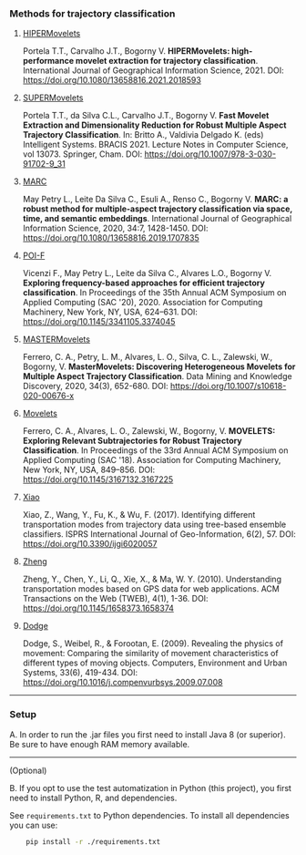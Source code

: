 ### Methods for trajectory classification

1. [HIPERMovelets](/method/HIPERMovelets)

    Portela T.T., Carvalho J.T., Bogorny V. **HIPERMovelets: high-performance movelet extraction for trajectory classification**. International Journal of Geographical Information Science, 2021. DOI: https://doi.org/10.1080/13658816.2021.2018593
    
2. [SUPERMovelets](/method/SUPERMovelets)

    Portela T.T., da Silva C.L., Carvalho J.T., Bogorny V. **Fast Movelet Extraction and Dimensionality Reduction for Robust Multiple Aspect Trajectory Classification**. In: Britto A., Valdivia Delgado K. (eds) Intelligent Systems. BRACIS 2021. Lecture Notes in Computer Science, vol 13073. Springer, Cham. DOI: https://doi.org/10.1007/978-3-030-91702-9_31

3. [MARC](/method/MARC)

    May Petry L., Leite Da Silva C., Esuli A., Renso C., Bogorny V. **MARC: a robust method for multiple-aspect trajectory classification via space, time, and semantic embeddings**. International Journal of Geographical Information Science, 2020, 34:7, 1428-1450. DOI: https://doi.org/10.1080/13658816.2019.1707835

4. [POI-F](/method/POIF)

    Vicenzi F., May Petry L., Leite da Silva C., Alvares L.O., Bogorny V. **Exploring frequency-based approaches for efficient trajectory classification**. In Proceedings of the 35th Annual ACM Symposium on Applied Computing (SAC '20), 2020. Association for Computing Machinery, New York, NY, USA, 624–631. DOI: https://doi.org/10.1145/3341105.3374045

5. [MASTERMovelets](/method/MASTERMovelets)

    Ferrero, C. A., Petry, L. M., Alvares, L. O., Silva, C. L., Zalewski, W., Bogorny, V. **MasterMovelets: Discovering Heterogeneous Movelets for Multiple Aspect Trajectory Classification**. Data Mining and Knowledge Discovery, 2020, 34(3), 652-680. DOI: https://doi.org/10.1007/s10618-020-00676-x

6. [Movelets](/method/Movelets)

    Ferrero, C. A., Alvares, L. O., Zalewski, W., Bogorny, V. **MOVELETS: Exploring Relevant Subtrajectories for Robust Trajectory Classification**. In Proceedings of the 33rd Annual ACM Symposium on Applied Computing (SAC '18). Association for Computing Machinery, New York, NY, USA, 849–856. DOI: https://doi.org/10.1145/3167132.3167225

7. [Xiao](/method/Xiao)

    Xiao, Z., Wang, Y., Fu, K., & Wu, F. (2017). Identifying different transportation modes from trajectory data using tree-based ensemble classifiers. ISPRS International Journal of Geo-Information, 6(2), 57. DOI: https://doi.org/10.3390/ijgi6020057

8. [Zheng](/method/Zheng)

    Zheng, Y., Chen, Y., Li, Q., Xie, X., & Ma, W. Y. (2010). Understanding transportation modes based on GPS data for web applications. ACM Transactions on the Web (TWEB), 4(1), 1-36. DOI: https://doi.org/10.1145/1658373.1658374

9. [Dodge](/method/Dodge)

    Dodge, S., Weibel, R., & Forootan, E. (2009). Revealing the physics of movement: Comparing the similarity of movement characteristics of different types of moving objects. Computers, Environment and Urban Systems, 33(6), 419-434. DOI: https://doi.org/10.1016/j.compenvurbsys.2009.07.008


____________________________________________________________________
### Setup

A. In order to run the .jar files you first need to install Java 8 (or superior). Be sure to have enough RAM memory available. 

____________________________________________________________________
(Optional) 

B. If you opt to use the test automatization in Python (this project), you first need to install Python, R, and dependencies. 

See `requirements.txt` to Python dependencies. To install all dependencies you can use:

```Bash
    pip install -r ./requirements.txt
```
